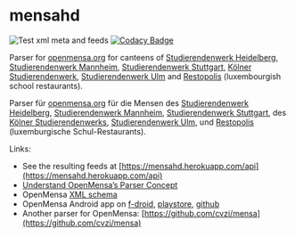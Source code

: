 # mensahd

![Test xml meta and feeds](https://github.com/cvzi/mensahd/workflows/Test%20xml%20meta%20and%20feeds/badge.svg)
[![Codacy Badge](https://api.codacy.com/project/badge/Grade/e2aa5ab1cb304c0ab1f5719ad2b3acbf)](https://app.codacy.com/app/cvzi/mensahd?utm_source=github.com&utm_medium=referral&utm_content=cvzi/mensahd&utm_campaign=Badge_Grade_Dashboard)

Parser for [openmensa.org](https://openmensa.org/) for canteens of
[Studierendenwerk Heidelberg](http://www.stw.uni-heidelberg.de/en/speiseplan),
[Studierendenwerk Mannheim](https://www.stw-ma.de/Essen+_+Trinken/Men%C3%BCpl%C3%A4ne.html),
[Studierendenwerk Stuttgart](https://www.studierendenwerk-stuttgart.de/gastronomie/speiseangebot),
[Kölner Studierendenwerk](http://www.kstw.de/index.php?option=com_content&view=article&id=182&Itemid=121),
[Studierendenwerk Ulm](https://studierendenwerk-ulm.de/essen-trinken/speiseplaene/)
and [Restopolis](https://portal.education.lu/restopolis/) (luxembourgish school restaurants).

Parser für [openmensa.org](https://openmensa.org/) für die Mensen des
[Studierendenwerk Heidelberg](http://www.stw.uni-heidelberg.de/de/speiseplan),
[Studierendenwerk Mannheim](https://www.stw-ma.de/Essen+_+Trinken/Men%C3%BCpl%C3%A4ne.html),
[Studierendenwerk Stuttgart](https://www.studierendenwerk-stuttgart.de/gastronomie/speiseangebot),
des [Kölner Studierendenwerks](http://www.kstw.de/index.php?option=com_content&view=article&id=182&Itemid=121),
[Studierendenwerk Ulm](https://studierendenwerk-ulm.de/essen-trinken/speiseplaene/),
und [Restopolis](https://portal.education.lu/restopolis/) (luxemburgische Schul-Restaurants).

Links:
*   See the resulting feeds at [https://mensahd.herokuapp.com/api](https://mensahd.herokuapp.com/api)
*   [Understand OpenMensa’s Parser Concept](https://doc.openmensa.org/parsers/understand/)
*   OpenMensa [XML schema](https://doc.openmensa.org/feed/v2/)
*   OpenMensa Android app on [f-droid](https://f-droid.org/en/packages/de.uni_potsdam.hpi.openmensa/), [playstore](https://play.google.com/store/apps/details?id=de.uni_potsdam.hpi.openmensa), [github](https://github.com/domoritz/open-mensa-android)
*   Another parser for OpenMensa: [https://github.com/cvzi/mensa](https://github.com/cvzi/mensa)
